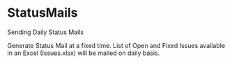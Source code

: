 # StatusMails
Sending Daily Status Mails

Generate Status Mail at a fixed time.
List of Open and Fixed Issues available in an Excel (Issues.xlsx) will be mailed on daily basis.
